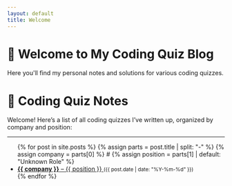 ```yaml
---
layout: default
title: Welcome
---
```


# 👋 Welcome to My Coding Quiz Blog

Here you'll find my personal notes and solutions for various coding quizzes.

# 💼 Coding Quiz Notes

Welcome! Here’s a list of all coding quizzes I’ve written up, organized by company and position:

---

<ul>
  {% for post in site.posts %}
    {% assign parts = post.title | split: "-" %}
    {% assign company = parts[0] %}
    # {% assign position = parts[1] | default: "Unknown Role" %}
    <li>
      <a href="{{ post.url }}">
        <strong>{{ company }}</strong> – {{ position }}
      </a>
      <small>({{ post.date | date: "%Y-%m-%d" }})</small>
    </li>
  {% endfor %}
</ul>
